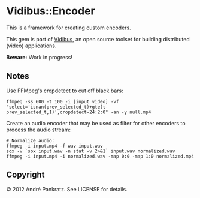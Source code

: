 # Vidibus::Encoder

This is a framework for creating custom encoders.

This gem is part of [Vidibus](http://vidibus.org), an open source toolset for building distributed (video) applications.

**Beware:** Work in progress!


## Notes

Use FFMpeg's cropdetect to cut off black bars:
```
ffmpeg -ss 600 -t 100 -i [input video] -vf "select='isnan(prev_selected_t)+gte(t-prev_selected_t,1)',cropdetect=24:2:0" -an -y null.mp4
```

Create an audio encoder that may be used as filter for other encoders to
process the audio stream:
```
# Normalize audio:
ffmpeg -i input.mp4 -f wav input.wav
sox -v `sox input.wav -n stat -v 2>&1` input.wav normalized.wav
ffmpeg -i input.mp4 -i normalized.wav -map 0:0 -map 1:0 normalized.mp4
```

## Copyright

&copy; 2012 André Pankratz. See LICENSE for details.
